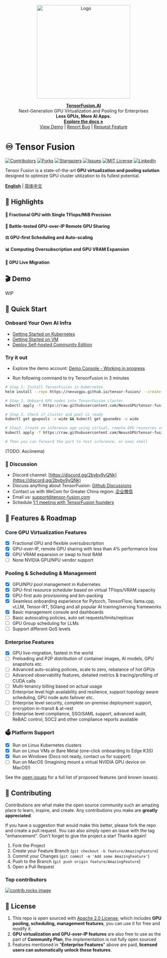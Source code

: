 <p align="center"><a href="javascript:void(0);" target="_blank" rel="noreferrer"><img width="300" src="https://cdn.tensor-fusion.ai/tensor-fusion.png" alt="Logo"></a></p>

<p align="center">
    <strong><a href="https://tensor-fusion.ai" target="_blank">TensorFusion.AI</a></strong><br/>Next-Generation GPU Virtualization and Pooling for Enterprises<br><b>Less GPUs, More AI Apps.</b>
    <br />
    <a href="https://tensor-fusion.ai/guide/overview"><strong>Explore the docs »</strong></a>
    <br />
    <a href="https://tensor-fusion.ai/guide/overview">View Demo</a>
    |
    <a href="https://github.com/NexusGPU/tensor-fusion/issues/new?labels=bug&template=bug-report---.md">Report Bug</a>
    |
    <a href="https://github.com/NexusGPU/tensor-fusion/issues/new?labels=enhancement&template=feature-request---.md">Request Feature</a>
  </p>


# ♾️ Tensor Fusion

[![Contributors][contributors-shield]][contributors-url]
[![Forks][forks-shield]][forks-url]
[![Stargazers][stars-shield]][stars-url]
[![Issues][issues-shield]][issues-url]
[![MIT License][license-shield]][license-url]
[![LinkedIn][linkedin-shield]][linkedin-url]

Tensor Fusion is a state-of-the-art **GPU virtualization and pooling solution** designed to optimize GPU cluster utilization to its fullest potential.

<a href="https://tensor-fusion.ai/guide/overview"><b>English</b></a>
    |
    <a href="./README-zh.md">简体中文</a>
<br />

## 🌟 Highlights

#### 📐 Fractional GPU with Single TFlops/MiB Precision
#### 🔄 Battle-tested GPU-over-IP Remote GPU Sharing 
#### ⚖️ GPU-first Scheduling and Auto-scaling
#### 📊 Computing Oversubscription and GPU VRAM Expansion
#### 🛫 GPU Live Migration

## 🎬 Demo

WIP

## 🚀 Quick Start

### Onboard Your Own AI Infra

- [Getting Started on Kubernetes](https://tensor-fusion.ai/guide/deployment-k8s)
- [Getting Started on VM](https://tensor-fusion.ai/guide/deployment-vm)
- [Deploy Self-hosted Community Edition](https://tensor-fusion.ai/guide/self-host)

### Try it out

- Explore the demo account: [Demo Console - Working in progress](https://app.tensor-fusion.ai?hint=demo)

- Run following command to try TensorFusion in 3 minutes

```bash
# Step 1: Install TensorFusion in Kubernetes
helm install --repo https://nexusgpu.github.io/tensor-fusion/ --create-namespace

# Step 2. Onboard GPU nodes into TensorFusion cluster
kubectl apply -f https://raw.githubusercontent.com/NexusGPU/tensor-fusion/main/manifests/gpu-node.yaml

# Step 3. Check if cluster and pool is ready
kubectl get gpupools -o wide && kubectl get gpunodes -o wide

# Step3. Create an inference app using virtual, remote GPU resources in TensorFusion cluster
kubectl apply -f https://raw.githubusercontent.com/NexusGPU/tensor-fusion/main/manifests/inference-app.yaml

# Then you can forward the port to test inference, or exec shell
```

(TODO: Asciinema)

### 💬 Discussion

- Discord channel: [https://discord.gg/2bybv9yQNk](https://discord.gg/2bybv9yQNk)
- Discuss anything about TensorFusion: [Github Discussions](https://github.com/NexusGPU/tensor-fusion/discussions)
- Contact us with WeCom for Greater China region: [企业微信](https://work.weixin.qq.com/ca/cawcde42751d9f6a29) 
- Email us: [support@tensor-fusion.com](mailto:support@tensor-fusion.com)
- Schedule [1:1 meeting with TensorFusion founders](https://tensor-fusion.ai/book-demo)


## 🔮 Features & Roadmap

### Core GPU Virtualization Features

- [x] Fractional GPU and flexible oversubscription
- [x] GPU-over-IP, remote GPU sharing with less than 4% performance loss
- [x] GPU VRAM expansion or swap to host RAM
- [ ] None NVIDIA GPU/NPU vendor support

### Pooling & Scheduling & Management

- [x] GPU/NPU pool management in Kubernetes
- [x] GPU-first resource scheduler based on virtual TFlops/VRAM capacity
- [x] GPU-first auto provisioning and bin-packing
- [x] Seamless onboarding experience for Pytorch, TensorFlow, llama.cpp, vLLM, Tensor-RT, SGlang and all popular AI training/serving frameworks
- [x] Basic management console and dashboards
- [ ] Basic autoscaling policies, auto set requests/limits/replicas
- [ ] GPU Group scheduling for LLMs
- [ ] Support different QoS levels

### Enterprise Features

- [x] GPU live-migration, fastest in the world
- [ ] Preloading and P2P distribution of container images, AI models, GPU snapshots etc.
- [ ] Advanced auto-scaling policies, scale to zero, rebalance of hot GPUs
- [ ] Advanced observability features, detailed metrics & tracing/profiling of CUDA calls
- [ ] Multi-tenancy billing based on actual usage
- [ ] Enterprise level high availability and resilience, support topology aware scheduling, GPU node auto failover etc.
- [ ] Enterprise level security, complete on-premise deployment support, encryption in-transit & at-rest
- [ ] Enterprise level compliance, SSO/SAML support, advanced audit, ReBAC control, SOC2 and other compliance reports available

### 🗳️ Platform Support

- [x] Run on Linux Kubernetes clusters
- [x] Run on Linux VMs or Bare Metal (one-click onboarding to Edge K3S)
- [x] Run on Windows (Docs not ready, contact us for support)
- [ ] Run on MacOS (Imagining mount a virtual NVIDIA GPU device on MacOS!)

See the [open issues](https://github.com/NexusGPU/tensor-fusion/issues) for a full list of proposed features (and known issues).

## 🙏 Contributing

Contributions are what make the open source community such an amazing place to learn, inspire, and create. Any contributions you make are **greatly appreciated**.

If you have a suggestion that would make this better, please fork the repo and create a pull request. You can also simply open an issue with the tag "enhancement".
Don't forget to give the project a star! Thanks again!

1. Fork the Project
2. Create your Feature Branch (`git checkout -b feature/AmazingFeature`)
3. Commit your Changes (`git commit -m 'Add some AmazingFeature'`)
4. Push to the Branch (`git push origin feature/AmazingFeature`)
5. Open a Pull Request

### Top contributors

<a href="https://github.com/NexusGPU/tensor-fusion/graphs/contributors">
  <img src="https://contrib.rocks/image?repo=NexusGPU/tensor-fusion" alt="contrib.rocks image" />
</a>

<!-- LICENSE -->
## 🔷 License

1. This repo is open sourced with [Apache 2.0 License](./LICENSE), which includes **GPU pooling, scheduling, management features**, you can use it for free and modify it.
2. **GPU virtualization and GPU-over-IP features** are also free to use as the part of **Community Plan**, the implementation is not fully open sourced
3. Features mentioned in "**Enterprise Features**" above are paid, **licensed users can automatically unlock these features**.

<!-- MARKDOWN LINKS & IMAGES -->
<!-- https://www.markdownguide.org/basic-syntax/#reference-style-links -->
[contributors-shield]: https://img.shields.io/github/contributors/NexusGPU/tensor-fusion.svg?style=for-the-badge
[contributors-url]: https://github.com/NexusGPU/tensor-fusion/graphs/contributors
[forks-shield]: https://img.shields.io/github/forks/NexusGPU/tensor-fusion.svg?style=for-the-badge
[forks-url]: https://github.com/NexusGPU/tensor-fusion/network/members
[stars-shield]: https://img.shields.io/github/stars/NexusGPU/tensor-fusion.svg?style=for-the-badge
[stars-url]: https://github.com/NexusGPU/tensor-fusion/stargazers
[issues-shield]: https://img.shields.io/github/issues/NexusGPU/tensor-fusion.svg?style=for-the-badge
[issues-url]: https://github.com/NexusGPU/tensor-fusion/issues
[license-shield]: https://img.shields.io/github/license/NexusGPU/tensor-fusion.svg?style=for-the-badge
[license-url]: https://github.com/NexusGPU/tensor-fusion/blob/master/LICENSE
[linkedin-shield]: https://img.shields.io/badge/-LinkedIn-black.svg?style=for-the-badge&logo=linkedin&colorB=555
[linkedin-url]: https://www.linkedin.com/company/tensor-fusion/about

